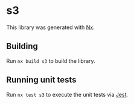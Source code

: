 # s3

This library was generated with [Nx](https://nx.dev).

## Building

Run `nx build s3` to build the library.

## Running unit tests

Run `nx test s3` to execute the unit tests via [Jest](https://jestjs.io).

